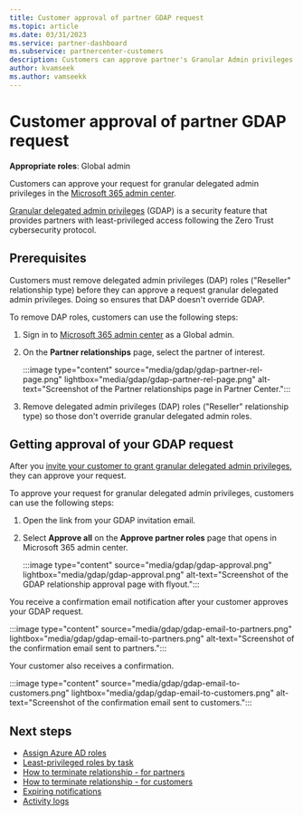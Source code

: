 ```yaml
---
title: Customer approval of partner GDAP request
ms.topic: article
ms.date: 03/31/2023
ms.service: partner-dashboard
ms.subservice: partnercenter-customers
description: Customers can approve partner's Granular Admin privileges in Microsoft 365 admin center.
author: kvamseek
ms.author: vamseekk
---
```


# Customer approval of partner GDAP request

**Appropriate roles**: Global admin

Customers can approve your request for granular delegated admin privileges in the [Microsoft 365 admin center](https://go.microsoft.com/fwlink/p/?linkid=2024339).

[Granular delegated admin privileges](gdap-introduction.md) (GDAP) is a security feature that provides partners with least-privileged access following the Zero Trust cybersecurity protocol.

## Prerequisites

Customers must remove delegated admin privileges (DAP) roles ("Reseller" relationship type) before they can approve a request granular delegated admin privileges. Doing so ensures that DAP doesn't override GDAP.

To remove DAP roles, customers can use the following steps:

1. Sign in to [Microsoft 365 admin center](https://go.microsoft.com/fwlink/p/?linkid=2024339) as a Global admin.
2. On the **Partner relationships** page, select the partner of interest.

   :::image type="content" source="media/gdap/gdap-partner-rel-page.png" lightbox="media/gdap/gdap-partner-rel-page.png" alt-text="Screenshot of the Partner relationships page in Partner Center.":::

3. Remove delegated admin privileges (DAP) roles ("Reseller" relationship type) so those don't override granular delegated admin roles.

## Getting approval of your GDAP request

After you [invite your customer to grant granular delegated admin privileges](gdap-obtain-admin-permissions-to-manage-customer.md), they can approve your request.

To approve your request for granular delegated admin privileges, customers can use the following steps:

1. Open the link from your GDAP invitation email.
2. Select **Approve all** on the **Approve partner roles** page that opens in Microsoft 365 admin center.

   :::image type="content" source="media/gdap/gdap-approval.png" lightbox="media/gdap/gdap-approval.png" alt-text="Screenshot of the GDAP relationship approval page with flyout.":::

You receive a confirmation email notification after your customer approves your GDAP request.

   :::image type="content" source="media/gdap/gdap-email-to-partners.png" lightbox="media/gdap/gdap-email-to-partners.png" alt-text="Screenshot of the confirmation email sent to partners.":::

Your customer also receives a confirmation.

   :::image type="content" source="media/gdap/gdap-email-to-customers.png" lightbox="media/gdap/gdap-email-to-customers.png" alt-text="Screenshot of the confirmation email sent to customers.":::

## Next steps

- [Assign Azure AD roles](gdap-assign-azure-ad-roles.md)
- [Least-privileged roles by task](gdap-least-privileged-roles-by-task.md)
- [How to terminate relationship - for partners](gdap-partner-terminate.md)
- [How to terminate relationship - for customers](gdap-customer-terminate.md)
- [Expiring notifications](gdap-expiring-notifications.md)
- [Activity logs](gdap-activity-logs.md)


